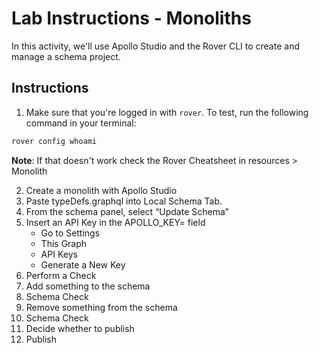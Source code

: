 # Lab Instructions - Monoliths

In this activity, we'll use Apollo Studio and the Rover CLI to create and manage a schema project.

## Instructions

1. Make sure that you're logged in with `rover`. To test, run the following command in your terminal:

```bash
rover config whoami
```

**Note**: If that doesn't work check the Rover Cheatsheet in resources > Monolith

2. Create a monolith with Apollo Studio
3. Paste typeDefs.graphql into Local Schema Tab.
4. From the schema panel, select “Update Schema”
5. Insert an API Key in the APOLLO_KEY= field
   - Go to Settings
   - This Graph
   - API Keys
   - Generate a New Key
6. Perform a Check
7. Add something to the schema
8. Schema Check
9. Remove something from the schema
10. Schema Check
11. Decide whether to publish
12. Publish
